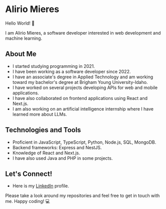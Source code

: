 # Alirio Mieres

Hello World! 👋

I am Alirio Mieres, a software developer interested in web development and machine learning.

## About Me

- I started studying programming in 2021.
- I have been working as a software developer since 2022.
- I have an associate's degree in Applied Technology and am working toward my bachelor's degree at Brigham Young University-Idaho.
- I have worked on several projects developing APIs for web and mobile applications.
- I have also collaborated on frontend applications using React and Next.js.
- I am also working on an artificial intelligence internship where I have learned more about LLMs.

## Technologies and Tools

- Proficient in JavaScript, TypeScript, Python, Node.js, SQL, MongoDB.
- Backend frameworks: Express and NestJS.
- Knowledge of React and Next.js.
- I have also used Java and PHP in some projects.

## Let's Connect!

- Here is my [LinkedIn](https://www.linkedin.com/in/alirio-mieres/) profile.

Please take a look around my repositories and feel free to get in touch with me. Happy coding! 💻
